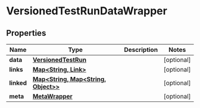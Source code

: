 
# VersionedTestRunDataWrapper

## Properties
Name | Type | Description | Notes
------------ | ------------- | ------------- | -------------
**data** | [**VersionedTestRun**](VersionedTestRun.md) |  |  [optional]
**links** | [**Map&lt;String, Link&gt;**](Link.md) |  |  [optional]
**linked** | [**Map&lt;String, Map&lt;String, Object&gt;&gt;**](Map.md) |  |  [optional]
**meta** | [**MetaWrapper**](MetaWrapper.md) |  |  [optional]



